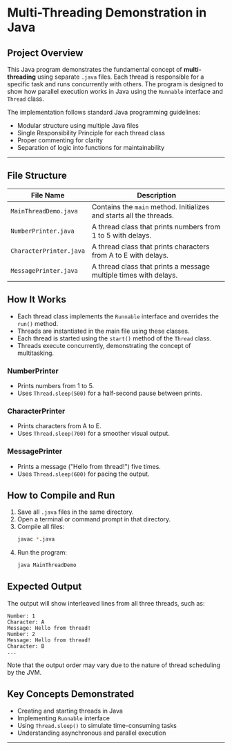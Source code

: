 # Multi-Threading Demonstration in Java

## Project Overview

This Java program demonstrates the fundamental concept of **multi-threading** using separate `.java` files. Each thread is responsible for a specific task and runs concurrently with others. The program is designed to show how parallel execution works in Java using the `Runnable` interface and `Thread` class.

The implementation follows standard Java programming guidelines:
- Modular structure using multiple Java files
- Single Responsibility Principle for each thread class
- Proper commenting for clarity
- Separation of logic into functions for maintainability

---

## File Structure

| File Name              | Description                                                               |
|------------------------|---------------------------------------------------------------------------|
| `MainThreadDemo.java`  | Contains the `main` method. Initializes and starts all the threads.       |
| `NumberPrinter.java`   | A thread class that prints numbers from 1 to 5 with delays.               |
| `CharacterPrinter.java`| A thread class that prints characters from A to E with delays.            |
| `MessagePrinter.java`  | A thread class that prints a message multiple times with delays.          |

## How It Works

- Each thread class implements the `Runnable` interface and overrides the `run()` method.
- Threads are instantiated in the main file using these classes.
- Each thread is started using the `start()` method of the `Thread` class.
- Threads execute concurrently, demonstrating the concept of multitasking.

### NumberPrinter
- Prints numbers from 1 to 5.
- Uses `Thread.sleep(500)` for a half-second pause between prints.

### CharacterPrinter
- Prints characters from A to E.
- Uses `Thread.sleep(700)` for a smoother visual output.

### MessagePrinter
- Prints a message ("Hello from thread!") five times.
- Uses `Thread.sleep(600)` for pacing the output.

## How to Compile and Run

1. Save all `.java` files in the same directory.
2. Open a terminal or command prompt in that directory.
3. Compile all files:
   ```bash
   javac *.java
   ```
4. Run the program:
   ```bash
   java MainThreadDemo
   ```

## Expected Output

The output will show interleaved lines from all three threads, such as:

```
Number: 1
Character: A
Message: Hello from thread!
Number: 2
Message: Hello from thread!
Character: B
...
```

Note that the output order may vary due to the nature of thread scheduling by the JVM.

## Key Concepts Demonstrated

- Creating and starting threads in Java
- Implementing `Runnable` interface
- Using `Thread.sleep()` to simulate time-consuming tasks
- Understanding asynchronous and parallel execution

---

